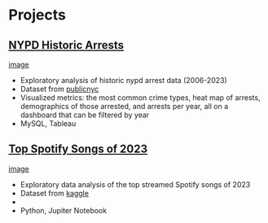 # Projects

## [NYPD Historic Arrests](repolink)
[image](linktoimage)
- Exploratory analysis of historic nypd arrest data (2006-2023)
- Dataset from [publicnyc](link)
- Visualized metrics: the most common crime types, heat map of arrests, demographics of those arrested, and arrests per year, all on a dashboard that can be filtered by year
- MySQL, Tableau

## [Top Spotify Songs of 2023](repolink)
[image](linktoimage)
- Exploratory data analysis of the top streamed Spotify songs of 2023
- Dataset from [kaggle](link)
- 
- Python, Jupiter Notebook
